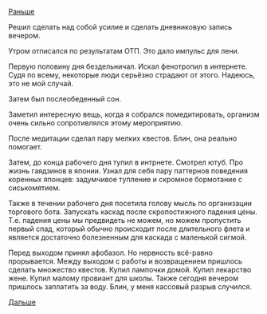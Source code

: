 [Раньше](2018.09.11.md)

Решил сделать над собой усилие и сделать дневниковую запись вечером.

Утром отписался по результатам ОТП. Это дало импульс для лени.

Первую половину дня бездельничал.
Искал фенотропил в интернете. Судя по всему, некоторые люди серьёзно страдают от этого. Надеюсь, это не мой случай.

Затем был послеобеденный сон.

Заметил интересную вещь, когда я собрался помедитировать, организм очень сильно сопротивлялся этому мероприятию.

После медитации сделал пару мелких квестов. Блин, она реально помогает.

Затем, до конца рабочего дня тупил в интрнете. Смотрел ютуб. Про жизнь гаядзинов в японии. Узнал для себя пару паттернов поведения коренных японцев: задумчивое тупление и скромное бормотание с сиськомятием.

Также в течении рабочего дня посетила голову мысль по организации торгового бота. Запускать каскад после скропостижного падения цены. Т.е. падения цены мы предвидеть не можем, но можем пропустить первый спад, который обычно происходит после длительного флета и является достаточно болезненным для каскада с маленькой сигмой. 

Перед выходом принял афобазол.
Но нервность всё-равно прорывается.
Между выходом с работы и возвращением пришлось сделать множество квестов.
Купил лампочки домой. Купил лекарство жене. Купил малому провиант для школы. Также сегодня вечером пришлось заплатить за воду. Блин, у меня кассовый разрыв случился.

[Дальше](2018.09.13.md)